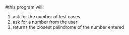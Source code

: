 #this program will:
1. ask for the number of test cases
2. ask for a number from the user 
3. returns the closest palindrome of the number entered
